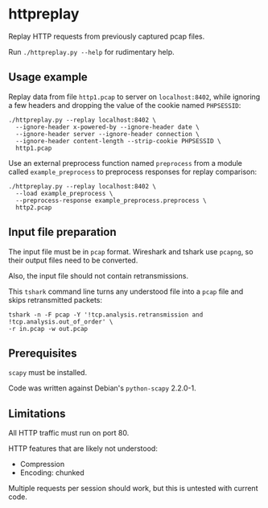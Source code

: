 httpreplay
==========

Replay HTTP requests from previously captured pcap files.

Run `./httpreplay.py --help` for rudimentary help.

Usage example
-------------

Replay data from file `http1.pcap` to server on `localhost:8402`, while
ignoring a few headers and dropping the value of the cookie named `PHPSESSID`:

```
./httpreplay.py --replay localhost:8402 \
  --ignore-header x-powered-by --ignore-header date \
  --ignore-header server --ignore-header connection \
  --ignore-header content-length --strip-cookie PHPSESSID \
  http1.pcap
```

Use an external preprocess function named `preprocess` from a module called
`example_preprocess` to preprocess responses for replay comparison:

```
./httpreplay.py --replay localhost:8402 \
  --load example_preprocess \
  --preprocess-response example_preprocess.preprocess \
  http2.pcap
```


Input file preparation
----------------------

The input file must be in `pcap` format. Wireshark and tshark use `pcapng`,
so their output files need to be converted.

Also, the input file should not contain retransmissions.

This `tshark` command line turns any understood file into a `pcap` file
and skips retransmitted packets:

```
tshark -n -F pcap -Y '!tcp.analysis.retransmission and !tcp.analysis.out_of_order' \
-r in.pcap -w out.pcap
```


Prerequisites
-------------

`scapy` must be installed.

Code was written against Debian's `python-scapy` 2.2.0-1.


Limitations
-----------

All HTTP traffic must run on port 80.

HTTP features that are likely not understood:

* Compression
* Encoding: chunked

Multiple requests per session should work, but this is untested with current code.

